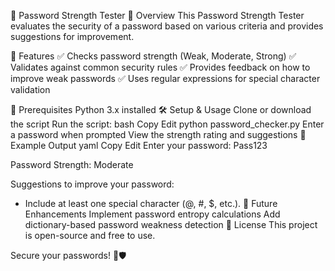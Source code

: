 🔐 Password Strength Tester
📌 Overview
This Password Strength Tester evaluates the security of a password based on various criteria and provides suggestions for improvement.

🚀 Features
✅ Checks password strength (Weak, Moderate, Strong)
✅ Validates against common security rules
✅ Provides feedback on how to improve weak passwords
✅ Uses regular expressions for special character validation

🔧 Prerequisites
Python 3.x installed
🛠️ Setup & Usage
Clone or download the script
Run the script:
bash
Copy
Edit
python password_checker.py
Enter a password when prompted
View the strength rating and suggestions
📝 Example Output
yaml
Copy
Edit
Enter your password: Pass123

Password Strength: Moderate

Suggestions to improve your password:
- Include at least one special character (@, #, $, etc.).
🔄 Future Enhancements
Implement password entropy calculations
Add dictionary-based password weakness detection
📜 License
This project is open-source and free to use.

Secure your passwords! 🔑🛡️
